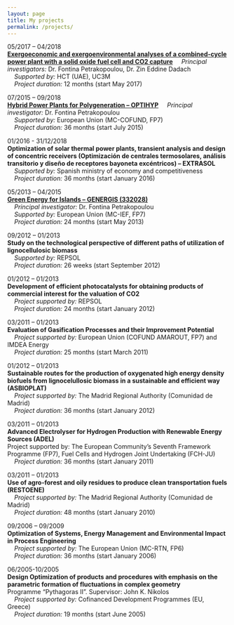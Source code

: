 ```yaml
---
layout: page
title: My projects
permalink: /projects/
---
```

05/2017 – 04/2018   
[**Exergoeconomic and exergoenvironmental analyses of a combined-cycle power plant with a solid oxide fuel cell and CO2 capture**](http://fontina-petrakopoulou.github.io/zin/) 
&nbsp;&nbsp;&nbsp;&nbsp;_Principal investigators:_ Dr. Fontina Petrakopoulou, Dr. Zin Eddine Dadach     
&nbsp;&nbsp;&nbsp;&nbsp;_Supported by:_ HCT (UAE), UC3M     
&nbsp;&nbsp;&nbsp;&nbsp;_Project duration:_ 12 months (start May 2017)   

07/2015 – 09/2018   
[**Hybrid Power Plants for Polygeneration – OPTIHYP**](http://fontina-petrakopoulou.github.io/conex/) 
&nbsp;&nbsp;&nbsp;&nbsp;_Principal investigator:_ Dr. Fontina Petrakopoulou   
&nbsp;&nbsp;&nbsp;&nbsp;_Supported by:_ European Union (MC-COFUND, FP7)   
&nbsp;&nbsp;&nbsp;&nbsp;_Project duration:_ 36 months (start July 2015)   

01/2016 - 31/12/2018  
**Optimization of solar thermal power plants, transient analysis and design of concentric receivers (Optimización de centrales termosolares, análisis transitorio y diseño de receptores bayoneta excéntricos) – EXTRASOL**   
&nbsp;&nbsp;&nbsp;&nbsp;_Supported by:_ Spanish ministry of economy and competitiveness   
&nbsp;&nbsp;&nbsp;&nbsp;_Project duration:_ 36 months (start January 2016)

05/2013 – 04/2015   	   
[**Green Energy for Islands – GENERGIS (332028)**](http://fontina-petrakopoulou.github.io/genergis/)  
&nbsp;&nbsp;&nbsp;&nbsp;_Principal investigator:_ Dr. Fontina Petrakopoulou   
&nbsp;&nbsp;&nbsp;&nbsp;_Supported by:_ European Union (MC-IEF, FP7)   
&nbsp;&nbsp;&nbsp;&nbsp;_Project duration:_ 24 months (start May 2013)

09/2012 – 01/2013	  
**Study on the technological perspective of different paths of utilization of lignocellulosic biomass**   
&nbsp;&nbsp;&nbsp;&nbsp;_Supported by:_ REPSOL   
&nbsp;&nbsp;&nbsp;&nbsp;_Project duration:_ 26 weeks (start September 2012)

01/2012 – 01/2013	  
**Development of efficient photocatalysts for obtaining products of commercial interest for the valuation of CO2**   
&nbsp;&nbsp;&nbsp;&nbsp;_Project supported by:_ REPSOL   
&nbsp;&nbsp;&nbsp;&nbsp;_Project duration:_ 24 months (start January 2012)

03/2011 – 01/2013	  
**Evaluation of Gasification Processes and their Improvement Potential**    
&nbsp;&nbsp;&nbsp;&nbsp;_Project supported by:_ European Union (COFUND AMAROUT, FP7) and IMDEA Energy   
&nbsp;&nbsp;&nbsp;&nbsp;_Project duration:_ 25 months (start March 2011)

01/2012 – 01/2013	  
**Sustainable routes for the production of oxygenated high energy density biofuels from lignocelullosic biomass in a sustainable and efficient way (ASBIOPLAT)**      
&nbsp;&nbsp;&nbsp;&nbsp;_Project supported by:_ The Madrid Regional Authority (Comunidad de Madrid)      
&nbsp;&nbsp;&nbsp;&nbsp;_Project duration:_ 36 months (start January 2012)

03/2011 – 01/2013	  
**Advanced Electrolyser for Hydrogen Production with Renewable Energy Sources (ADEL)**   
Project supported by: The European Community’s Seventh Framework Programme (FP7), Fuel Cells and Hydrogen Joint Undertaking (FCH-JU)   
&nbsp;&nbsp;&nbsp;&nbsp;_Project duration:_ 36 months (start January 2011)

03/2011 – 01/2013	  
**Use of agro-forest and oily residues to produce clean transportation fuels (RESTOENE)**   
&nbsp;&nbsp;&nbsp;&nbsp;_Project supported by:_ The Madrid Regional Authority (Comunidad de Madrid)   
&nbsp;&nbsp;&nbsp;&nbsp;_Project duration:_ 48 months (start January 2010)

09/2006 – 09/2009 	  
**Optimization of Systems, Energy Management and Environmental Impact in Process Engineering**   
&nbsp;&nbsp;&nbsp;&nbsp;_Project supported by:_ The European Union (MC-RTN, FP6)   
&nbsp;&nbsp;&nbsp;&nbsp;_Project duration:_ 36 months (start January 2006)

06/2005-10/2005	  
**Design Optimization of products and procedures with emphasis on the parametric formation of fluctuations in complex geometry**   
Programme “Pythagoras II”.  Supervisor: John K. Nikolos   
&nbsp;&nbsp;&nbsp;&nbsp;_Project supported by:_  Cofinanced Development Programmes (EU, Greece)   
&nbsp;&nbsp;&nbsp;&nbsp;_Project duration:_ 19 months (start June 2005)
